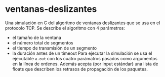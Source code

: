 # ventanas-deslizantes

Una simulación en C del algoritmo de ventanas deslizantes que se usa en el protocolo TCP. Se describe el algoritmo con 4 parámetros:
- el tamaño de la ventana
- el número total de segmentos
- el tiempo de transmisión de un segmento
- la duración antes de un timeout
Para ejecutar la simulación se usa el ejecutable `a.out` con los cuatro parámatros pasados como argumentos en la línea de ordenes. Además acepta (por input estándar) una lista de floats que describen los retrasos de propagación de los paquetes.
